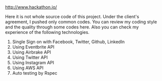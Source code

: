 http://www.hackathon.io/

Here it is not whole source code of this project. Under the client's agreement, I pushed only common codes.
You can review my coding style and the quality through some codes here. Also you can check my experience of the following technologies.

1. Single Sign on with Facebook, Twitter, Github, LinkedIn
2. Using Eventbrite API
3. Using Airbrake API
4. Using Twitter API
5. Using Instagram API
6. Using AWS API
7. Auto testing by Rspec
